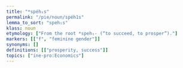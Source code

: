 ```yaml
---
title: "*spéh₁s"
permalink: "/pie/noun/spéh1s"
lemma_to_sort: "speh₁s"
klass: noun
etymology: ["From the root *speh₁- (“to succeed, to prosper”)."]
markers: [["f", "feminine gender"]]
synonyms: []
definitions: [["prosperity, success"]]
topics: ["ine-pro:Economics"]
---
```

